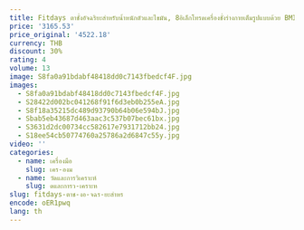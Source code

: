 ```yaml
---
title: Fitdays ตาชั่งอัจฉริยะสำหรับน้ำหนักตัวและไขมัน, 8อิเล็กโทรดเครื่องชั่งร่างกายเต็มรูปแบบด้วย BMI, BMR, ไขมันในร่างกาย, มวลกล้ามเนื้อ
price: '3165.53'
price_original: '4522.18'
currency: THB
discount: 30%
rating: 4
volume: 13
image: S8fa0a91bdabf48418dd0c7143fbedcf4F.jpg
images:
  - S8fa0a91bdabf48418dd0c7143fbedcf4F.jpg
  - S28422d002bc041268f91f6d3eb0b255eA.jpg
  - S8f18a35215dc489d93790b64b06e594bJ.jpg
  - Sbab5eb43687d463aac3c537b07bec61bx.jpg
  - S3631d2dc00734cc582617e7931712bb24.jpg
  - S18ee54cb50774760a25786a2d6847c55y.jpg
video: ''
categories:
  - name: เครื่องมือ
    slug: เคร-องม
  - name: วัดและการวิเคราะห์
    slug: ดและการว-เคราะห
slug: fitdays-ตาช-งอ-จฉร-ยะสำหร
encode: oER1pwq
lang: th
---
```

  